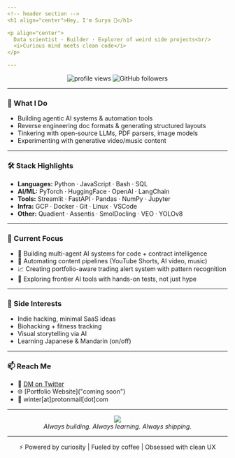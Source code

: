 ```yaml
---
<!-- header section -->
<h1 align="center">Hey, I'm Surya 👋</h1>

<p align="center">
  Data scientist · Builder · Explorer of weird side projects<br/>
  <i>Curious mind meets clean code</i>
</p>

---
```


<!-- badges -->
<p align="center">
  <img src="https://komarev.com/ghpvc/?username=Surya-R-16&style=flat-square&color=blue" alt="profile views"/>
  <img src="https://img.shields.io/github/followers/Surya-R-16?label=Follow&style=social" alt="GitHub followers"/>
</p>

---

### 🧠 What I Do

- Building agentic AI systems & automation tools
- Reverse engineering doc formats & generating structured layouts
- Tinkering with open-source LLMs, PDF parsers, image models
- Experimenting with generative video/music content

---

### 🛠️ Stack Highlights

- **Languages:** Python · JavaScript · Bash · SQL
- **AI/ML:** PyTorch · HuggingFace · OpenAI · LangChain
- **Tools:** Streamlit · FastAPI · Pandas · NumPy · Jupyter
- **Infra:** GCP · Docker · Git · Linux · VSCode
- **Other:** Quadient · Assentis · SmolDocling · VEO · YOLOv8

---

### 🎯 Current Focus

- 🔬 Building multi-agent AI systems for code + contract intelligence
- 🎥 Automating content pipelines (YouTube Shorts, AI video, music)
- 📈 Creating portfolio-aware trading alert system with pattern recognition
- 🧠 Exploring frontier AI tools with hands-on tests, not just hype

---

### 👾 Side Interests

- Indie hacking, minimal SaaS ideas
- Biohacking + fitness tracking
- Visual storytelling via AI
- Learning Japanese & Mandarin (on/off)

---

### 📫 Reach Me

- 💬 [DM on Twitter](https://x.com/SR1606_)
- 🌐 [Portfolio Website]("coming soon")
- 📩 winter[at]protonmail[dot]com

---

<p align="center">
  <img src="https://github-readme-stats.vercel.app/api?username=Surya-R-16&show_icons=true&theme=tokyonight&hide_border=true"/>
  <br/>
  <i>Always building. Always learning. Always shipping.</i>
</p>

---

<p align="center">
  ⚡ Powered by curiosity | Fueled by coffee | Obsessed with clean UX
</p>

